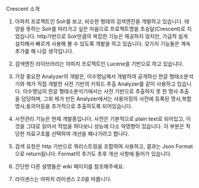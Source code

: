 Crescent 소개

1. 아파치 프로젝트인 Solr를 보고, 비슷한 형태의 검색엔진을 개발하고 있습니다.
태양을 뜻하는 Solr를 따라가고 싶은 마음으로 프로젝트명을 초승달(Crescent)로 지었습니다.
http기반으로 Solr만큼의 복잡한 기능은 제공하지 않지만, 가급적 쉽게 설치해서 빠르게 사용해 볼 수 있도록
개발을 하고 있습니다. 갖가지 기능들은 계속 추가를 해 나갈 생각입니다.

2. 검색엔진 라이브러리는 아파치 프로젝트인 Lucene을 기반으로 하고 있습니다.

3. 가장 중요한 Analyzer의 개발은, 이수명님께서 개발하여 공개하신 한글 형태소분석기와 제가 직접 개발한
사전 기반의 키워드 추출 Analyzer를 같이 사용하고 있습니다. 이수명님의 한글 형태소분석기에서는 사전 기반으로
추출하지 못 한 명사 추출을 담당하며, 그외 제가 만든 Analyzer에서는 사용자정의 사전에 등록된 명사,복합명사,동의어등을
추가적으로 추출하도록 되어있습니다.

4. 사전관리 기능은 현재 개발중입니다. 사전은 기본적으로 plain text로 되어있고, 이것을 그대로 읽어서 작업을 하다보니
성능에 다소 악영향이 있습니다. 이 부분은 적당한 자료구조를 선택하여 개선을 해나가려고 합니다.

5. 검색 요청은 http 기반으로 쿼리스트링을 조합하여 사용하고, 결과는 Json Format으로 return됩니다.
Format의 추가도 추후 개선 사항에 들어가 있습니다.

6. 간단한 다른 설명들은 wiki 페이지를 참조해주세요.

7. 라이센스는 아파치 라이센스 2.0을 따릅니다.
